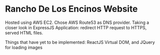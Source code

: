 # Rancho De Los Encinos Website

Hosted using AWS EC2. Chose AWS Route53 as DNS provider. Taking a closer look in ExpressJS Application: redirect HTTP request to HTTPS, served HTML files.

Things that have yet to be implemented: ReactJS Virtual DOM, and JQuery for loading images
